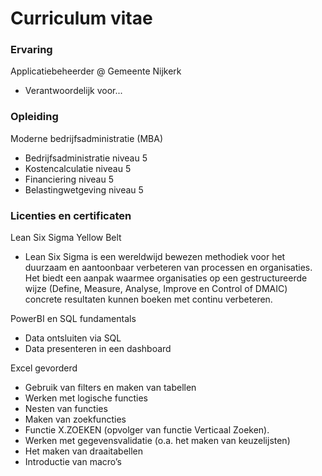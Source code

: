 # Curriculum vitae

### Ervaring
Applicatiebeheerder @ Gemeente Nijkerk
- Verantwoordelijk voor...

### Opleiding
Moderne bedrijfsadministratie (MBA)
- Bedrijfsadministratie niveau 5
- Kostencalculatie niveau 5
- Financiering niveau 5
- Belastingwetgeving niveau 5

### Licenties en certificaten
Lean Six Sigma Yellow Belt
- Lean Six Sigma is een wereldwijd bewezen methodiek voor het duurzaam en aantoonbaar verbeteren van processen en organisaties. Het biedt een aanpak waarmee organisaties op een gestructureerde wijze (Define, Measure, Analyse, Improve en Control of DMAIC) concrete resultaten kunnen boeken met continu verbeteren.

PowerBI en SQL fundamentals
- Data ontsluiten via SQL
- Data presenteren in een dashboard

Excel gevorderd
- Gebruik van filters en maken van tabellen
- Werken met logische functies
- Nesten van functies
- Maken van zoekfuncties
- Functie X.ZOEKEN (opvolger van functie Verticaal Zoeken).
- Werken met gegevensvalidatie (o.a. het maken van keuzelijsten)
- Het maken van draaitabellen
- Introductie van macro’s
